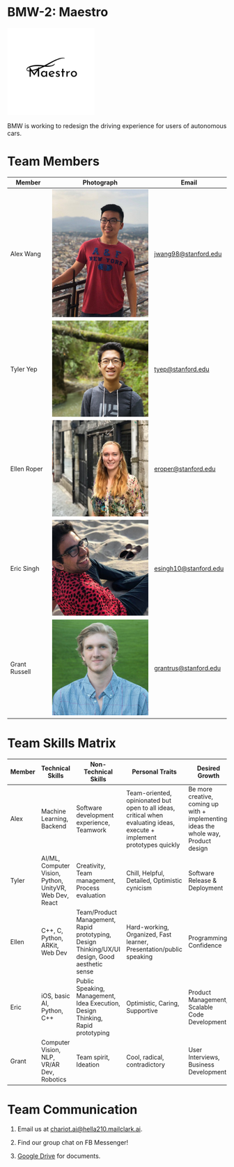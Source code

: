 # BMW-2: Maestro

<img src="/images/maestro final logo.png" alt="maestro logo" width="200">

BMW is working to redesign the driving experience for users of autonomous cars.
<!-- We aim to enable fast, intuitive, and effortless monitoring of car surroundings during Level 4 and Level 5 autonomy. We will use the windshield as a display to render the car and its full surroundings from a third-person view, with the viewpoint responsive to the position and orientation of the driver’s head. The view of the surroundings will be produced by real-time 3-D reconstruction from data from camera and range sensors on the car. By revolutionizing the way drivers interact with their cars, our product will increase their sense of safety on the road and their trust in autonomous driving systems. -->

# Team Members
Member | Photograph | Email
--- | --- | ---
Alex Wang | <img src="/images/alex.jpg" alt="Alex Wang" width="250">  | jwang98@stanford.edu
Tyler Yep | <img src="/images/tyler.png" alt="Tyler Yep" width="250"> | tyep@stanford.edu
Ellen Roper| <img src="/images/ellen.jpg" alt="Ellen Roper" width="250"> | eroper@stanford.edu
Eric Singh | <img src="/images/eric.jpg" alt="Eric Singh" width="250"> | esingh10@stanford.edu
Grant Russell | <img src="/images/grant.jpg" alt="Grant Russell" width="250"> | grantrus@stanford.edu

# Team Skills Matrix

Member | Technical Skills | Non-Technical Skills | Personal Traits | Desired Growth | Weaknesses | Hat
--- | --- | --- | --- | --- | --- | ---
Alex | Machine Learning, Backend | Software development experience, Teamwork | Team-oriented, opinionated but open to all ideas, critical when evaluating ideas, execute + implement prototypes quickly | Be more creative, coming up with + implementing ideas the whole way, Product design | Can be stubborn, Limited creativity in areas that I lack experience in | Black Hat
Tyler | AI/ML, Computer Vision, Python, UnityVR, Web Dev, React | Creativity, Team management, Process evaluation | Chill, Helpful, Detailed, Optimistic cynicism | Software Release & Deployment | Gets caught up in unimportant details | Green Hat
Ellen | C++, C, Python, ARKit, Web Dev | Team/Product Management, Rapid prototyping, Design Thinking/UX/UI design, Good aesthetic sense | Hard-working, Organized, Fast learner, Presentation/public speaking | Programming, Confidence | Programming | Blue Hat
Eric | iOS, basic AI, Python, C++ | Public Speaking, Management, Idea Execution, Design Thinking, Rapid prototyping | Optimistic, Caring, Supportive | Product Management, Scalable Code Development | Stubborn, Limited Software Development | Yellow Hat
Grant | Computer Vision, NLP, VR/AR Dev, Robotics | Team spirit, Ideation | Cool, radical, contradictory | User Interviews, Business Development | Organization | Green Hat

# Team Communication
1. Email us at [chariot.ai@hella210.mailclark.ai](chariot.ai@hella210.mailclark.ai).

2. Find our group chat on FB Messenger!

3. [Google Drive](https://drive.google.com/drive/folders/1cV6B6hpXUVpouP2769PhZ1-WBeDPmWPm?usp=sharing) for documents.

<!-- 3. Slack: [hella210.slack.com](https://hella210.slack.com) (sign up [here](http://hella210.slack.com/signup)). -->

<!-- 4. [Google Calendar](https://calendar.google.com/calendar/embed?src=2g53vl4sf7n5rd4ete19r4vivo%40group.calendar.google.com&ctz=America/Los_Angeles) for schedule coordination. -->

<!-- 5. [Asana](https://app.asana.com/0/287787368549392/calendar) for task management. -->

<!-- 6. [Instagram](https://www.instagram.com/drivebychariot/) for fun. -->
